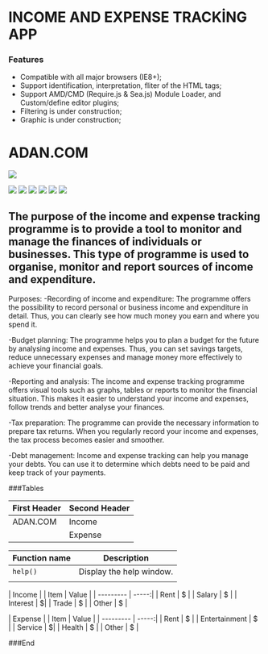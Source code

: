 # INCOME AND EXPENSE TRACKİNG APP

 ### Features
- Compatible with all major browsers (IE8+); 
- Support identification, interpretation, fliter of the HTML tags;
- Support AMD/CMD (Require.js & Sea.js) Module Loader, and Custom/define editor plugins;
- Filtering is under construction;
- Graphic is under construction;

# ADAN.COM

![](https://i.ibb.co/K5HJR8H/ADAN.png)



![](https://img.shields.io/github/stars/pandao/editor.md.svg) ![](https://img.shields.io/github/forks/pandao/editor.md.svg) ![](https://img.shields.io/github/tag/pandao/editor.md.svg) ![](https://img.shields.io/github/release/pandao/editor.md.svg) ![](https://img.shields.io/github/issues/pandao/editor.md.svg) ![](https://img.shields.io/bower/v/editor.md.svg)


## The purpose of the income and expense tracking programme is to provide a tool to monitor and manage the finances of individuals or businesses. This type of programme is used to organise, monitor and report sources of income and expenditure.

Purposes:
-Recording of income and expenditure: The programme offers the possibility to record personal or business income and expenditure in detail. Thus, you can clearly see how much money you earn and where you spend it.

-Budget planning: The programme helps you to plan a budget for the future by analysing income and expenses. Thus, you can set savings targets, reduce unnecessary expenses and manage money more effectively to achieve your financial goals.

-Reporting and analysis: The income and expense tracking programme offers visual tools such as graphs, tables or reports to monitor the financial situation. This makes it easier to understand your income and expenses, follow trends and better analyse your finances.

-Tax preparation: The programme can provide the necessary information to prepare tax returns. When you regularly record your income and expenses, the tax process becomes easier and smoother.

-Debt management: Income and expense tracking can help you manage your debts. You can use it to determine which debts need to be paid and keep track of your payments.


###Tables
                    
| First Header  | Second Header |
| ------------- | ------------- |
| ADAN.COM | Income  |
|   | Expense  |


| Function name | Description                    |
| ------------- | ------------------------------ |
| `help()`      | Display the help window.       |
|  |     |

| Income     |
| Item      | Value |
| --------- | -----:|
| Rent  | $ |
| Salary     |   $ |
| Interest      |    $|
| Trade  | $ |
| Other  | $ |


| Expense     |
| Item      | Value |
| --------- | -----:|
| Rent  | $ |
| Entertainment     |   $ |
| Service      |    $|
| Health  | $ |
| Other  | $ |

              

###End
